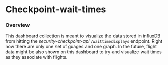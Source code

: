 # Checkpoint-wait-times

### Overview
This dashboard collection is meant to visualize the data stored in influxDB from hitting the *security-checkpoint-api* `/waittimedisplays` endpoint. Right now there are only one set of guages and one graph. In the future, flight data might be also shown on this dashboard to try and visualize wait times as they associate with flights.
